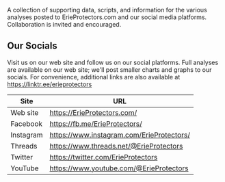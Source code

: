 A collection of supporting data, scripts, and information for the various analyses posted to ErieProtectors.com and our social media platforms. Collaboration is invited and encouraged.

## Our Socials
Visit us on our web site and follow us on our social platforms. Full analyses are available on our web site; we'll post smaller charts and graphs to our socials. For convenience, additional links are also available at https://linktr.ee/erieprotectors

| Site      | URL                                       |
| --------- | ----------------------------------------- |
| Web site  | https://ErieProtectors.com/               |
| Facebook  | https://fb.me/ErieProtectors/             |
| Instagram | https://www.instagram.com/ErieProtectors/ |
| Threads   | https://www.threads.net/@ErieProtectors   |
| Twitter   | https://twitter.com/ErieProtectors        |
| YouTube   | https://www.youtube.com/@ErieProtectors   |
